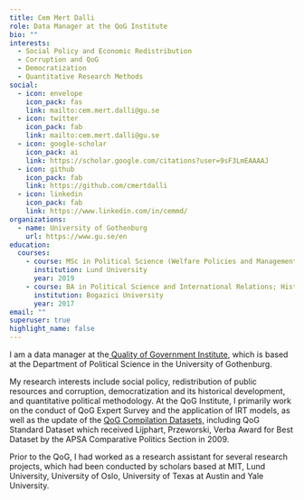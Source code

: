```yaml
---
title: Cem Mert Dalli
role: Data Manager at the QoG Institute
bio: ""
interests:
  - Social Policy and Economic Redistribution
  - Corruption and QoG
  - Democratization
  - Quantitative Research Methods
social:
  - icon: envelope
    icon_pack: fas
    link: mailto:cem.mert.dalli@gu.se
  - icon: twitter
    icon_pack: fab
    link: mailto:cem.mert.dalli@gu.se
  - icon: google-scholar
    icon_pack: ai
    link: https://scholar.google.com/citations?user=9sF3LmEAAAAJ
  - icon: github
    icon_pack: fab
    link: https://github.com/cmertdalli
  - icon: linkedin
    icon_pack: fab
    link: https://www.linkedin.com/in/cemmd/
organizations:
  - name: University of Gothenburg
    url: https://www.gu.se/en
education:
  courses:
    - course: MSc in Political Science (Welfare Policies and Management)
      institution: Lund University
      year: 2019
    - course: BA in Political Science and International Relations; History
      institution: Bogazici University
      year: 2017
email: ""
superuser: true
highlight_name: false
---
```

I am a data manager at the[ Quality of Government Institute](https://www.gu.se/en/quality-government), which is based at the Department of Political Science in the University of Gothenburg. 

My research interests include social policy, redistribution of public resources and corruption, democratization and its historical development, and quantitative political methodology. At the QoG Institute, I primarily work on the conduct of QoG Expert Survey and the application of IRT models, as well as the update of the [QoG Compilation Datasets,](https://www.gu.se/en/quality-government/qog-data/data-downloads) including QoG Standard Dataset which received Lijphart, Przeworski, Verba Award for Best Dataset by the APSA Comparative Politics Section in 2009.

Prior to the QoG, I had worked as a research assistant for several research projects, which had been conducted by scholars based at MIT, Lund University, University of Oslo, University of Texas at Austin and Yale University.